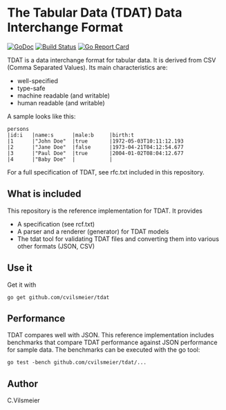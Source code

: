 
The Tabular Data (TDAT) Data Interchange Format
=============================================================================

[![GoDoc](https://godoc.org/github.com/cvilsmeier/tdat?status.svg)](https://godoc.org/github.com/cvilsmeier/tdat)
[![Build Status](https://travis-ci.org/cvilsmeier/tdat.svg?branch=master)](https://travis-ci.org/cvilsmeier/tdat)
[![Go Report Card](https://goreportcard.com/badge/github.com/cvilsmeier/tdat)](https://goreportcard.com/report/github.com/cvilsmeier/tdat)


TDAT is a data interchange format for tabular data. It is derived from CSV
(Comma Separated Values). Its main characteristics are:

* well-specified
* type-safe
* machine readable (and writable)
* human readable (and writable)

A sample looks like this:

	persons
	|id:i   |name:s      |male:b     |birth:t
	|1      |"John Doe"  |true       |1972-05-03T10:11:12.193
	|2      |"Jane Doe"  |false      |1973-04-21T04:12:54.677
	|3      |"Paul Doe"  |true       |2004-01-02T08:04:12.677
	|4      |"Baby Doe"  |           |

For a full specification of TDAT, see rfc.txt included in this repository.

What is included
-----------------------------------------------------------------------------

This repository is the reference implementation for TDAT. It provides

* A specification (see rcf.txt)
* A parser and a renderer (generator) for TDAT models
* The tdat tool for validating TDAT files and converting them into various other formats (JSON, CSV)


Use it
-----------------------------------------------------------------------------

Get it with

    go get github.com/cvilsmeier/tdat



Performance
-----------------------------------------------------------------------------

TDAT compares well with JSON. This reference implementation includes benchmarks
that compare TDAT performance against JSON performance for sample data. The
benchmarks can be executed with the go tool:

    go test -bench github.com/cvilsmeier/tdat/...


Author
-----------------------------------------------------------------------------
C.Vilsmeier


